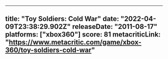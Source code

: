 
---
title: "Toy Soldiers: Cold War"
date: "2022-04-09T23:38:29.902Z"
releaseDate: "2011-08-17"
platforms: ["xbox360"]
score: 81
metacriticLink: "https://www.metacritic.com/game/xbox-360/toy-soldiers-cold-war"
---
